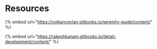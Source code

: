# Resources

{% embed url="https://volkanceylan.gitbooks.io/serenity-guide/content/" %}

{% embed url="https://rakeshkanani.gitbooks.io/detail-development/content/" %}
